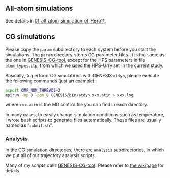 ## All-atom simulations

See details in [01_all_atom_simulation_of_Hero11](https://github.com/RikenSugitaLab/LLPS-Regulated-by-Highly-Charged-Proteins/blob/main/simulation_files/01_all_atom_simulation_of_Hero11/README.md).

## CG simulations

Please copy the `param` subdirectory to each system before you start the simulations.  The `param` directory stores CG parameter files.  It is the same as the one in [GENESIS-CG-tool](https://github.com/genesis-release-r-ccs/genesis_cg_tool/tree/main/param), except for the HPS parameters in file `atom_types.itp`, from which we used the HPS-Urry set in the current study.

Basically, to perform CG simulations with GENESIS `atdyn`, please execute the following commands (just an example):
```bash
export OMP_NUM_THREADS=2
mpirun -np 8 -ppn 8 GENESIS/bin/atdyn xxx.atin > xxx.log
```
where `xxx.atin` is the MD control file you can find in each directory.

In many cases, to easily change simulation conditions such as temperature, I wrote bash scripts to generate files automatically.  These files are usually named as "`submit.sh`". 

### Analysis

In the CG simulation directories, there are `analysis` subdirectories, in which we put all of our trajectory analysis scripts.

Many of my scripts calls [GENESIS-CG-tool](https://github.com/genesis-release-r-ccs/genesis_cg_tool).  Please refer to [the wikipage](https://github.com/genesis-release-r-ccs/genesis_cg_tool/wiki) for details.


